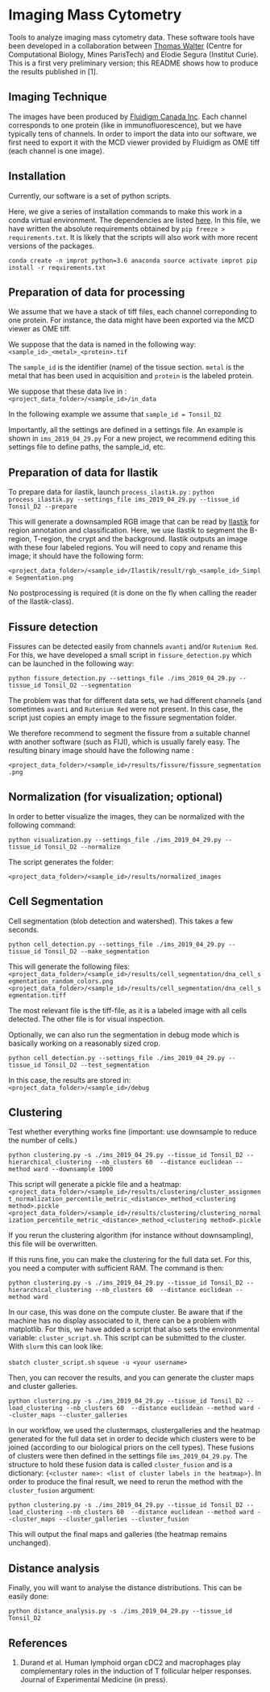 # Imaging Mass Cytometry 

Tools to analyze imaging mass cytometry data. These software tools have been developed in a collaboration between [Thomas Walter](http://members.cbio.mines-paristech.fr/~twalter/index.html) (Centre for Computational Biology, Mines ParisTech) and Elodie Segura (Institut Curie). This is a first very preliminary version; this README shows how to produce the results published in [1]. 

## Imaging Technique

The images have been produced by [Fluidigm Canada Inc](https://www.fluidigm.com). Each channel corresponds to one protein (like in immunofluorescence), but we have typically tens of channels. In order to import the data into our software, we first need to export it with the MCD viewer provided by Fluidigm as OME tiff (each channel is one image). 

## Installation

Currently, our software is a set of python scripts. 

Here, we give a series of installation commands to make this work in a conda virtual environment. The dependencies are listed [here](requirements.txt). In this file, we have written the absolute requirements obtained by `pip freeze > requirements.txt`. It is likely that the scripts will also work with more recent versions of the packages. 

`conda create -n improt python=3.6 anaconda
source activate improt
pip install -r requirements.txt
`

## Preparation of data for processing

We assume that we have a stack of tiff files, each channel correponding to one protein. 
For instance, the data might have been exported via the MCD viewer as OME tiff.

We suppose that the data is named in the following way: 
`<sample_id>_<metal>_<protein>.tif`

The `sample_id` is the identifier (name) of the tissue section. 
`metal` is the metal that has been used in acquisition and `protein` is the labeled protein. 

We suppose that these data live in :
`<project_data_folder>/<sample_id>/in_data`

In the following example we assume that 
`sample_id = Tonsil_D2`

Importantly, all the settings are defined in a settings file. 
An example is shown in `ims_2019_04_29.py`
For a new project, we recommend editing this settings file to define paths, the sample_id, etc. 

## Preparation of data for Ilastik

To prepare data for ilastik, launch `process_ilastik.py` : 
`python process_ilastik.py --settings_file ims_2019_04_29.py --tissue_id Tonsil_D2 --prepare`

This will generate a downsampled RGB image that can be read by [Ilastik](https://www.ilastik.org) for region annotation and classification. Here, we use Ilastik to segment the B-region, T-region, the crypt and the background. Ilastik outputs an image with these four labeled regions. You will need to copy and rename this image; it should have the following form: 

`<project_data_folder>/<sample_id>/Ilastik/result/rgb_<sample_id>_Simple Segmentation.png`

No postprocessing is required (it is done on the fly when calling the reader of the Ilastik-class). 

## Fissure detection

Fissures can be detected easily from channels `avanti` and/or `Rutenium Red`. For this, we have developed a small script in `fissure_detection.py` which can be launched in the following way: 

`python fissure_detection.py --settings_file ./ims_2019_04_29.py --tissue_id Tonsil_D2 --segmentation`

The problem was that for different data sets, we had different channels (and sometimes `avanti` and `Rutenium Red` were not present. In this case, the script just copies an empty image to the fissure segmentation folder. 

We therefore recommend to segment the fissure from a suitable channel with another software (such as FIJI), which is usually farely easy. The resulting binary image should have the following name : 

`<project_data_folder>/<sample_id>/results/fissure/fissure_segmentation.png`

## Normalization (for visualization; optional)

In order to better visualize the images, they can be normalized with the following command: 

`python visualization.py --settings_file ./ims_2019_04_29.py --tissue_id Tonsil_D2 --normalize`

The script generates the folder: 

`<project_data_folder>/<sample_id>/results/normalized_images`

## Cell Segmentation

Cell segmentation (blob detection and watershed). This takes a few seconds.

`python cell_detection.py --settings_file ./ims_2019_04_29.py --tissue_id Tonsil_D2 --make_segmentation`

This will generate the following files:
`<project_data_folder>/<sample_id>/results/cell_segmentation/dna_cell_segmentation_random_colors.png`
`<project_data_folder>/<sample_id>/results/cell_segmentation/dna_cell_segmentation.tiff`

The most relevant file is the tiff-file, as it is a labeled image with all cells detected. The other file is for visual inspection. 

Optionally, we can also run the segmentation in debug mode which is basically working on a reasonably sized crop. 

`python cell_detection.py --settings_file ./ims_2019_04_29.py --tissue_id Tonsil_D2 --test_segmentation`

In this case, the results are stored in:
`<project_data_folder>/<sample_id>/debug`

## Clustering

Test whether everything works fine (important: use downsample to reduce the number of cells.)

`python clustering.py -s ./ims_2019_04_29.py --tissue_id Tonsil_D2 --hierarchical_clustering --nb_clusters 60  --distance euclidean --method ward --downsample 1000`

This script will generate a pickle file and a heatmap:
`<project_data_folder>/<sample_id>/results/clustering/cluster_assignment_normalization_percentile_metric_<distance>_method_<clustering method>.pickle`
`<project_data_folder>/<sample_id>/results/clustering/clustering_normalization_percentile_metric_<distance>_method_<clustering method>.pickle`

If you rerun the clustering algorithm (for instance without downsampling), this file will be overwritten. 

If this runs fine, you can make the clustering for the full data set. For this, you need a computer with sufficient RAM. The command is then:

`python clustering.py -s ./ims_2019_04_29.py --tissue_id Tonsil_D2 --hierarchical_clustering --nb_clusters 60  --distance euclidean --method ward`

In our case, this was done on the compute cluster. Be aware that if the machine has no display associated to it, there can be a problem with matplotlib. For this, we have added a script that also sets the environmental variable: `cluster_script.sh`. This script can be submitted to the cluster. With `slurm` this can look like: 

`sbatch cluster_script.sh`
`squeue -u <your username>`

Then, you can recover the results, and you can generate the cluster maps and cluster galleries.

`python clustering.py -s ./ims_2019_04_29.py --tissue_id Tonsil_D2 --load_clustering --nb_clusters 60  --distance euclidean --method ward --cluster_maps --cluster_galleries`

In our workflow, we used the clustermaps, clustergalleries and the heatmap generated for the full data set in order to decide which clusters were to be joined (according to our biological priors on the cell types). These fusions of clusters were then defined in the settings file `ims_2019_04_29.py`. The structure to hold these fusion data is called `cluster_fusion` and is a dictionary: `{<cluster name>: <list of cluster labels in the heatmap>}`. In order to produce the final result, we need to rerun the method with the `cluster_fusion` argument: 

`python clustering.py -s ./ims_2019_04_29.py --tissue_id Tonsil_D2 --load_clustering --nb_clusters 60  --distance euclidean --method ward --cluster_maps --cluster_galleries --cluster_fusion`	

This will output the final maps and galleries (the heatmap remains unchanged). 

## Distance analysis

Finally, you will want to analyse the distance distributions. This can be easily done: 

`python distance_analysis.py -s ./ims_2019_04_29.py --tissue_id Tonsil_D2`

## References

1. Durand et al. Human lymphoid organ cDC2 and macrophages play complementary roles in the induction of T follicular helper responses. Journal of Experimental Medicine (in press).
